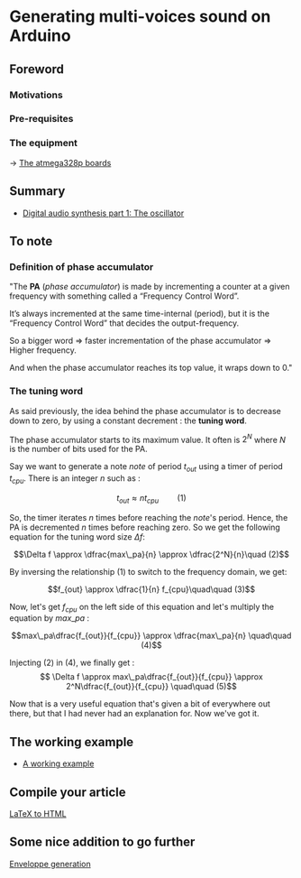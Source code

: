# Generating multi-voices sound on Arduino

## Foreword
### Motivations
### Pre-requisites
### The equipment

-> [The atmega328p boards](https://learn.sparkfun.com/tutorials/arduino-comparison-guide/atmega328-boards)
## Summary

* [Digital audio synthesis part 1: The oscillator](https://www.norwegiancreations.com/2022/03/digital-audio-synthesis-part-1-the-oscillator/)
  
## To note
### Definition of phase accumulator

"The **PA** (*phase accumulator*) is made by incrementing a counter at a given frequency with something called a “Frequency Control Word”.

It’s always incremented at the same time-internal (period), but it is the “Frequency Control Word” that decides the output-frequency.

So a bigger word => faster incrementation of the phase accumulator => Higher frequency.

And when the phase accumulator reaches its top value, it wraps down to 0."

### The tuning word

As said previously, the idea behind the phase accumulator is to decrease down to zero, by using a constant decrement : the **tuning word**.

The phase accumulator starts to its maximum value. It often is $2^N$ where $N$ is the number of bits used for the PA.


Say we want to generate a note $note$ of period $t_{out}$ using a timer of period $t_{cpu}$. There is an integer $n$ such as :

$$t_{out} \approx n t_{cpu} \quad\quad (1)$$

So, the timer iterates $n$ times before reaching the $note$'s period. Hence, the PA is decremented $n$ times before reaching zero. So we get the following equation for the tuning word size $\Delta f$:

$$\Delta f \approx \dfrac{max\_pa}{n} \approx \dfrac{2^N}{n}\quad (2)$$

By inversing the relationship (1) to switch to the frequency domain, we get:

$$f_{out} \approx \dfrac{1}{n} f_{cpu}\quad\quad (3)$$


Now, let's get $f_{cpu}$ on the left side of this equation and let's multiply the equation by $max\_pa$ :

$$max\_pa\dfrac{f_{out}}{f_{cpu}} \approx \dfrac{max\_pa}{n} \quad\quad (4)$$

Injecting (2) in (4), we finally get :
$$ \Delta f \approx max\_pa\dfrac{f_{out}}{f_{cpu}} \approx 2^N\dfrac{f_{out}}{f_{cpu}} \quad\quad (5)$$

Now that is a very useful equation that's given a bit of everywhere out there, but that I had never had an explanation for. Now we've got it.

## The working example
* [A working example](https://stackoverflow.com/questions/28976608/arduino-how-to-create-two-or-more-tones-simultaneously-on-a-piezo-buzzer)


## Compile your article

[LaTeX to HTML](https://gavinmcwhinnie.github.io/pandoc-math/installation/)

## Some nice addition to go further

[Enveloppe generation](https://www.norwegiancreations.com/2022/08/digital-audio-synthesis-part-3-envelope-generation/)
